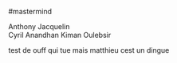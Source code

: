 #mastermind 

Anthony Jacquelin	
Cyril Anandhan
Kiman Oulebsir

test de ouff qui tue mais matthieu cest un dingue
